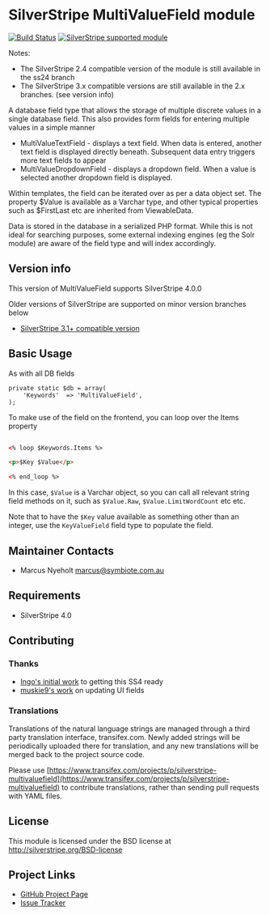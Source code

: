 # SilverStripe MultiValueField module

[![Build Status](https://travis-ci.org/symbiote/silverstripe-multivaluefield.svg?branch=master)](https://travis-ci.org/symbiote/silverstripe-multivaluefield)
[![SilverStripe supported module](https://img.shields.io/badge/silverstripe-supported-0071C4.svg)](https://www.silverstripe.org/software/addons/silverstripe-commercially-supported-module-list/)

Notes:

* The SilverStripe 2.4 compatible version of the module is still available in the ss24 branch
* The SilverStripe 3.x compatible versions are still available in the 2.x branches. (see version info)

A database field type that allows the storage of multiple discrete values in
a single database field. This also provides form fields for entering multiple
values in a simple manner

* MultiValueTextField - displays a text field. When data is entered, another
  text field is displayed directly beneath. Subsequent data entry triggers
  more text fields to appear
* MultiValueDropdownField - displays a dropdown field. When a value is selected
  another dropdown field is displayed.

Within templates, the field can be iterated over as per a data object set.
The property $Value is available as a Varchar type, and other typical
properties such as $FirstLast etc are inherited from ViewableData.

Data is stored in the database in a serialized PHP format. While this is not
ideal for searching purposes, some external indexing engines (eg the Solr
module) are aware of the field type and will index accordingly.

## Version info

This version of MultiValueField supports SilverStripe 4.0.0

Older versions of SilverStripe are supported on minor version branches below

* [SilverStripe 3.1+ compatible version](https://github.com/symbiote/silverstripe-multivaluefield/tree/2.4)

## Basic Usage

As with all DB fields

    private static $db = array(
        'Keywords'  => 'MultiValueField',
    );

To make use of the field on the frontend, you can loop over the Items property

```html

<% loop $Keywords.Items %>

<p>$Key $Value</p>

<% end_loop %>

```

In this case, `$Value` is a Varchar object, so you can call all relevant string field methods on it, such as `$Value.Raw`, `$Value.LimitWordCount` etc etc.

Note that to have the `$Key` value available as something other than an integer, use the `KeyValueField` field type to populate the field.


## Maintainer Contacts

* Marcus Nyeholt <marcus@symbiote.com.au>

## Requirements

* SilverStripe 4.0

## Contributing

### Thanks

* [Ingo's initial work](https://github.com/symbiote/silverstripe-multivaluefield/pull/44) to getting this SS4 ready
* [muskie9's work](https://github.com/muskie9) on updating UI fields

### Translations

Translations of the natural language strings are managed through a third party translation interface, transifex.com. Newly added strings will be periodically uploaded there for translation, and any new translations will be merged back to the project source code.

Please use [https://www.transifex.com/projects/p/silverstripe-multivaluefield](https://www.transifex.com/projects/p/silverstripe-multivaluefield) to contribute translations, rather than sending pull requests with YAML files.

## License

This module is licensed under the BSD license at http://silverstripe.org/BSD-license

## Project Links
* [GitHub Project Page](https://github.com/nyeholt/silverstripe-multivaluefield)
* [Issue Tracker](https://github.com/nyeholt/silverstripe-multivaluefield/issues)

